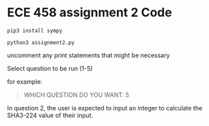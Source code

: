 # ECE 458 assignment 2 Code

```pip3 install sympy```

```python3 assignment2.py```

uncomment any print statements that might be necessary

Select question to be run (1-5) 

for example:
> WHICH QUESTION DO YOU WANT: 5


In question 2, the user is expected to input an integer to calculate the SHA3-224 value of their input.